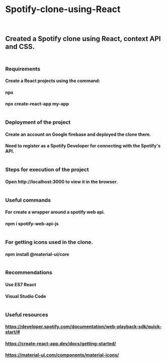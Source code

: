 # Spotify-clone-using-React<br/><br/>

## Created a Spotify clone using React, context API and CSS.<br/><br/>

### Requirements<br/>
#### Create a React projects using the command:
#### npx
#### npx create-react-app my-app<br/><br/>

### Deployment of the project<br/>
#### Create an account on Google firebase and deployed the clone there.
#### Need to register as a Spotify Developer for connecting with the Spotify's API.<br/><br/>

### Steps for execution of the project<br/>
#### Open http://localhost:3000 to view it in the browser.<br/><br/>

### Useful commands<br/>
#### For create a wrapper around a spotify web api.
#### npm i spotify-web-api-js<br/><br/>

### For getting icons used in the clone.<br/>
#### npm install @material-ui/core <br/><br/>

### Recommendations<br/>
#### Use ES7 React
#### Visual Studio Code<br/><br/>

### Useful resources<br/>
#### https://developer.spotify.com/documentation/web-playback-sdk/quick-start/#
#### https://create-react-app.dev/docs/getting-started/
#### https://material-ui.com/components/material-icons/
